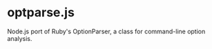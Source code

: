 optparse.js
===========

Node.js port of Ruby's OptionParser, a class for command-line option analysis.